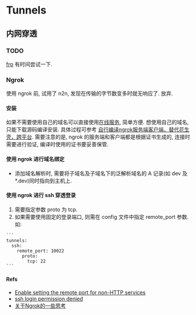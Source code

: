 # Tunnels

## 内网穿透
### TODO
[frp](https://github.com/fatedier/frp) 有时间尝试一下.
    
    
### Ngrok
使用 ngrok 前, 试用了 n2n, 发现在传输的字节数变多时就无响应了. 放弃.

#### 安装
如果不需要使用自己的域名可以直接使用[在线服务](https://ngrok.com/), 简单方便.
想使用自己的域名, 只能下载源码编译安装. 具体过程可参考 [自行编译ngrok服务端客户端，替代花生壳，跨平台](http://ekan001.com/article/38). 需要注意的是, ngrok 的服务端和客户端都是根据证书生成的, 连接时需要进行验证, 编译时使用的证书要妥善保管.

#### 使用 ngrok 进行域名绑定
* 添加域名解析时, 需要将子域名及子域名下的泛解析域名的 A 记录(如 dev 及 *.dev)同时指向到主机上.

#### 使用 ngrok 进行 ssh 穿透登录
  1. 需要指定参数 proto 为 tcp.
  2. 如果需要使用固定的登录端口, 则需在 config 文件中指定 remote_port 参数. 如:
    
    ```
    tunnels:
      ssh:
        remote_port: 10022
          proto:
            tcp: 22
    ```               
    
#### Refs
* [Enable setting the remote port for non-HTTP services](https://github.com/inconshreveable/ngrok/issues/42)
* [ssh login permission denied](https://github.com/inconshreveable/ngrok/issues/145)
* [关于Ngrok的一些思考](http://my.oschina.net/atanl/blog/371556)